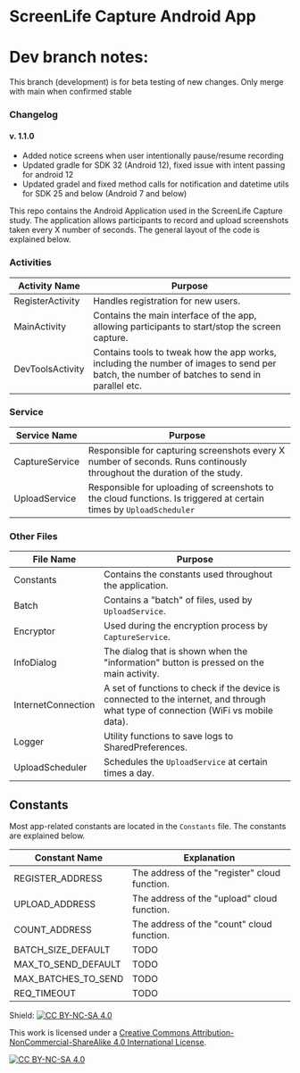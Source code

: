 # ScreenLife Capture Android App

# Dev branch notes:

This branch (development) is for beta testing of new changes. Only merge with main when confirmed stable

### Changelog


#### v. 1.1.0

- Added notice screens when user intentionally pause/resume recording
- Updated gradle for SDK 32 (Android 12), fixed issue with intent passing for android 12
- Updated gradel and fixed method calls for notification and datetime utils for SDK 25 and below (Android 7 and below)



This repo contains the Android Application used in the ScreenLife Capture study. The application allows participants to record and upload screenshots taken every X number of seconds. The general layout of the code is explained below.

### Activities

| Activity Name    | Purpose                                                      |
| ---------------- | ------------------------------------------------------------ |
| RegisterActivity | Handles registration for new users.                          |
| MainActivity     | Contains the main interface of the app, allowing participants to start/stop the screen capture. |
| DevToolsActivity | Contains tools to tweak how the app works, including the number of images to send per batch, the number of batches to send in parallel etc. |

### Service

| Service Name   | Purpose                                                      |
| -------------- | ------------------------------------------------------------ |
| CaptureService | Responsible for capturing screenshots every X number of seconds. Runs continously throughout the duration of the study. |
| UploadService  | Responsible for uploading of screenshots to the cloud functions. Is triggered at certain times by `UploadScheduler` |

### Other Files

| File Name          | Purpose                                                      |
| ------------------ | ------------------------------------------------------------ |
| Constants          | Contains the constants used throughout the application.      |
| Batch              | Contains a "batch" of files, used by `UploadService`.        |
| Encryptor          | Used during the encryption process by `CaptureService`.      |
| InfoDialog         | The dialog that is shown when the "information" button is pressed on the main activity. |
| InternetConnection | A set of functions to check if the device is connected to the internet, and through what type of connection (WiFi vs mobile data). |
| Logger             | Utility functions to save logs to SharedPreferences.         |
| UploadScheduler    | Schedules the `UploadService` at certain times a day.        |



## Constants

Most app-related constants are located in the `Constants` file. The constants are explained below.

| Constant Name       | Explanation                                   |
| ------------------- | --------------------------------------------- |
| REGISTER_ADDRESS    | The address of the "register" cloud function. |
| UPLOAD_ADDRESS      | The address of the "upload" cloud function.   |
| COUNT_ADDRESS       | The address of the "count" cloud function.    |
| BATCH_SIZE_DEFAULT  | TODO                                          |
| MAX_TO_SEND_DEFAULT | TODO                                          |
| MAX_BATCHES_TO_SEND | TODO                                          |
| REQ_TIMEOUT         | TODO                                          |

Shield: [![CC BY-NC-SA 4.0][cc-by-nc-sa-shield]][cc-by-nc-sa]

This work is licensed under a
[Creative Commons Attribution-NonCommercial-ShareAlike 4.0 International License][cc-by-nc-sa].

[![CC BY-NC-SA 4.0][cc-by-nc-sa-image]][cc-by-nc-sa]

[cc-by-nc-sa]: http://creativecommons.org/licenses/by-nc-sa/4.0/
[cc-by-nc-sa-image]: https://licensebuttons.net/l/by-nc-sa/4.0/88x31.png
[cc-by-nc-sa-shield]: https://img.shields.io/badge/License-CC%20BY--NC--SA%204.0-lightgrey.svg
